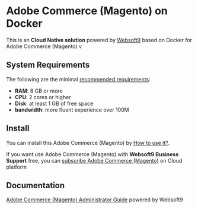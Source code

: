 # Adobe Commerce (Magento) on Docker  

This is an **Cloud Native solution** powered by [Websoft9](https://www.websoft9.com) based on Docker for Adobe Commerce (Magento) v

## System Requirements

The following are the minimal [recommended requirements](https://devdocs.magento.com/cloud/docker/docker-development.html#prerequisites):

* **RAM**: 8 GB or more
* **CPU**: 2 cores or higher
* **Disk**: at least 1 GB of free space
* **bandwidth**: more fluent experience over 100M  

## Install

You can install this Adobe Commerce (Magento) by [How to use it?](https://github.com/Websoft9/docker-library#how-to-use-it).   

If you want use Adobe Commerce (Magento) with **Websoft9 Business Support** free, you can [subscribe Adobe Commerce (Magento)](https://www.websoft9.com/apps) on Cloud platform

## Documentation

[Adobe Commerce (Magento) Administrator Guide](https://support.websoft9.com/docs/magento) powered by Websoft9
